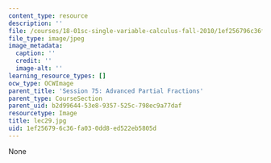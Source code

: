 ```yaml
---
content_type: resource
description: ''
file: /courses/18-01sc-single-variable-calculus-fall-2010/1ef256796c36fa030dd8ed522eb5805d_lec29.jpg
file_type: image/jpeg
image_metadata:
  caption: ''
  credit: ''
  image-alt: ''
learning_resource_types: []
ocw_type: OCWImage
parent_title: 'Session 75: Advanced Partial Fractions'
parent_type: CourseSection
parent_uid: b2d99644-53e8-9357-525c-798ec9a77daf
resourcetype: Image
title: lec29.jpg
uid: 1ef25679-6c36-fa03-0dd8-ed522eb5805d
---
```

None

